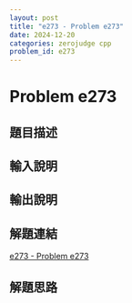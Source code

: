 ```yaml
---
layout: post
title: "e273 - Problem e273"
date: 2024-12-20
categories: zerojudge cpp
problem_id: e273
---
```


# Problem e273

## 題目描述



## 輸入說明



## 輸出說明



## 解題連結

[e273 - Problem e273](https://zerojudge.tw/ShowProblem?problemid=e273)

## 解題思路


